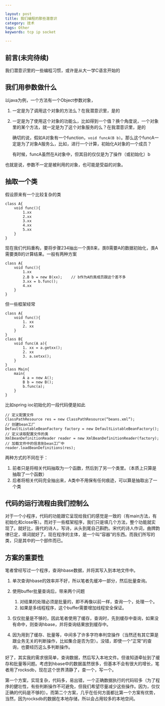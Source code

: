 ```yaml
---

layout: post
title: 我们编程的那些潜意识
category: 技术
tags: Other
keywords: tcp ip socket

---
```


## 前言(未完待续) ##

我们潜意识里的一些编程习惯，或许是从大一学C语言开始的

## 我们用参数做什么

以java为例，一个方法有一个Object参数对象，

1. 一定是为了调用这个对象的方法么？在我潜意识里，是的

    
2. 一定是为了使用这个对象的功能么，比如得到一个值？换个角度说，一个对象里的某个方法，就一定是为了这个对象服务的么？在我潜意识里，是的

    确切的说，假如A对象有一个function，`void funcA(B b)`。那么这个funcA一定是为了对象A服务么，比如，进行一个计算，初始化A对象的一个成员？
    
    有时候，funcA虽然在A对象中，但其目的仅仅是为了操作（或初始化）b
    

也就是说，参数不一定是被利用的对象，也可能是受益的对象。


## 抽取一个类

假设原来有一个比较复杂的类

    class A{
        void func(){
            1.xx
            2.xx
            3.xx
            4.xx
            5.xx
        }
    }
    
现在我们代码重构，要将步骤234抽出一个类B来，类B需要A的数据初始化，类A需要类B的计算结果。一般有两种方案

    class A{
        void func(){
            1.xx
            2.B b = new B(xx);    // b作为A的类成员跟这个差不多
            3.xx = b.func();
            4.xx
        }
    }
    
但一些框架经常

    class A{
        void func(){
            1. xx
            2. xx
        }
    }
    class B{
        void func(A a){
            1. xx = a.getxx();
            2. xx
            3. a.setxx();
        }
    }
    class Main{
        main{
            A a = new A();
            B b = new B();
            b.func(a);
        }
    }
    
比如spring ioc初始化的一段代码便是如此

    // 定义配置文件    
    ClassPathResource res = new ClassPathResource(“beans.xml”);
    // 创建bean工厂
    DefaultListableBeanFactory factory = new DefaultListableBeanFactory();
    // 定义读取配置文件的类
    XmlBeanDefinitionReader reader = new XmlBeanDefinitionReader(factory);
    // 加载文件中的信息到bean工厂中
    reader.loadBeanDefinitions(res);
    

两种方式的不同在于：

1. 前者只是将相关代码抽取为一个函数，然后到了另一个类里。（本质上只算是抽取了一个函数）
2. 后者将相关代码完全抽出来，A类中不用保有任何痕迹，可以算是抽取出了一个类


## 代码的运行流程由我们控制么

对于一个小程序，代码的功能跟它呈现给我们的感觉是一致的（有main方法，有初始化和close等）。而对于一些框架程序，我们只是填几个方法，整个功能就实现了。就好比，唐代的诗人，写诗，从头到尾自己斟酌。宋代的诗人作词，曲牌韵律已定，填词就好了。现在程序的主体，是一个叫“容器”的东西。而我们所写的类，只是其中的一个部件而已。

## 方案的重要性

笔者曾经写过一个程序，查询hbase数据，并将其写入到本地文件中。

1. 单次查询hbase的效率并不好，所以笔者先缓冲一部分，然后批量查询。
2. 使用buffer批量查询后，带来两个问题

    1. 对结果的处理必须是批量的，即不再像以前一样，查询一个，处理一个。
    2. 如果是多线程程序，这个buffer需要增加线程安全保证。

3. 仅仅批量是不够的，因此笔者使用了缓存，查询时，先到缓存中查询，如果没有命中，则查询hbase，并将查询结果放到缓存中。
4. 因为用到了缓存、批量等，中间多了许多字符串判空操作（当然还有其它算是跟业务无关的判断操作，比如集合是否为空）。没错，即使一个“正常”的查询，也要经历这么多判断操作。

好了，其实我的需求很简单，查询数据，然后写入本地文件。但谁知道牵扯到了缓存和批量等问题。考虑到hbase中的数据虽然很多，但基本不会有很大的增长，笔者用了rocksdb，现在这个世界清静了，查一个，写一个。

第一个方案，实现复杂，代码多，易出错，一个正确数据执行的代码较多（为了程序的健壮性，有些判断操作不可避免，但我们希望尽量减少这些操作。因为，仅仅正确的代码是不够的）。而第二个方案，几乎在任何方面都比第一个方案有优势，当然，因为rocksdb的数据在本地存储，所以会占用较多的本地空间。
